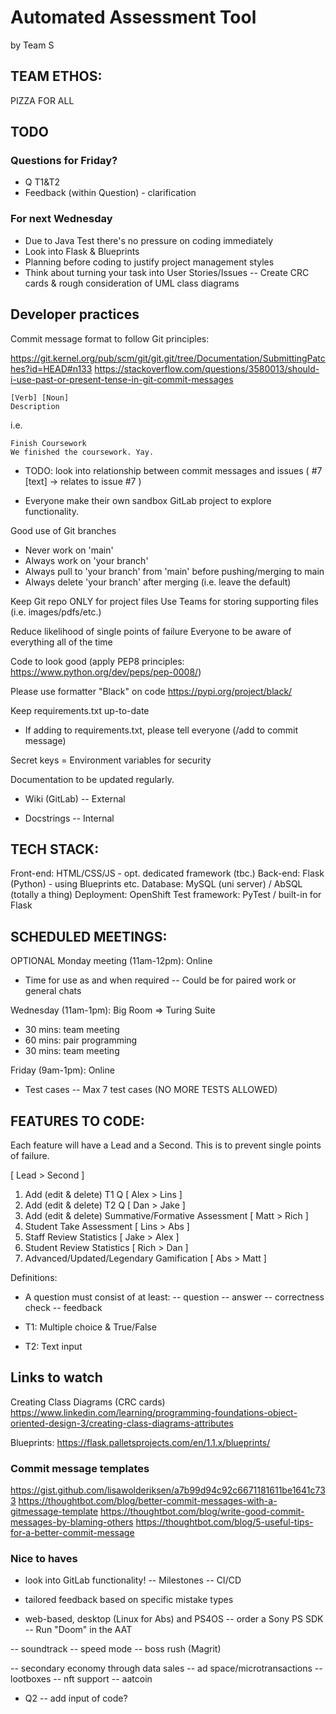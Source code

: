 # Automated Assessment Tool
by Team S

## TEAM ETHOS:
PIZZA FOR ALL

## TODO
### Questions for Friday?
- Q T1&T2
- Feedback (within Question) - clarification

### For next Wednesday
- Due to Java Test there's no pressure on coding immediately
- Look into Flask & Blueprints
- Planning before coding to justify project management styles
- Think about turning your task into User Stories/Issues
-- Create CRC cards & rough consideration of UML class diagrams

## Developer practices
Commit message format to follow Git principles:

https://git.kernel.org/pub/scm/git/git.git/tree/Documentation/SubmittingPatches?id=HEAD#n133
https://stackoverflow.com/questions/3580013/should-i-use-past-or-present-tense-in-git-commit-messages

```git
[Verb] [Noun]
Description
```

i.e.
```git
Finish Coursework
We finished the coursework. Yay.
```

- TODO: look into relationship between commit messages and issues
( #7 [text] -> relates to issue #7 )

- Everyone make their own sandbox GitLab project to explore functionality.

Good use of Git branches
- Never work on 'main'
- Always work on 'your branch'
- Always pull to 'your branch' from 'main' before pushing/merging to main
- Always delete 'your branch' after merging (i.e. leave the default)

Keep Git repo ONLY for project files
Use Teams for storing supporting files (i.e. images/pdfs/etc.)

Reduce likelihood of single points of failure
Everyone to be aware of everything all of the time

Code to look good (apply PEP8 principles: https://www.python.org/dev/peps/pep-0008/)

Please use formatter "Black" on code
https://pypi.org/project/black/

Keep requirements.txt up-to-date
- If adding to requirements.txt, please tell everyone (/add to commit message)

Secret keys = Environment variables for security

Documentation to be updated regularly.
- Wiki (GitLab)
-- External

- Docstrings
-- Internal

## TECH STACK:

Front-end: HTML/CSS/JS - opt. dedicated framework (tbc.)
Back-end: Flask (Python) - using Blueprints etc.
Database: MySQL (uni server) / AbSQL (totally a thing)
Deployment: OpenShift
Test framework: PyTest / built-in for Flask

## SCHEDULED MEETINGS:

OPTIONAL Monday meeting (11am-12pm): Online
- Time for use as and when required 
-- Could be for paired work or general chats

Wednesday (11am-1pm): Big Room => Turing Suite
- 30 mins: team meeting
- 60 mins: pair programming
- 30 mins: team meeting

Friday (9am-1pm): Online
- Test cases
-- Max 7 test cases (NO MORE TESTS ALLOWED)

## FEATURES TO CODE:

Each feature will have a Lead and a Second.
This is to prevent single points of failure.

[ Lead > Second ]

1. Add (edit & delete) T1 Q [ Alex > Lins ]
2. Add (edit & delete) T2 Q [ Dan > Jake ]
3. Add (edit & delete) Summative/Formative Assessment [ Matt > Rich ]
4. Student Take Assessment [ Lins > Abs ]
5. Staff Review Statistics [ Jake > Alex ]
6. Student Review Statistics [ Rich > Dan ]
7. Advanced/Updated/Legendary Gamification [ Abs > Matt ]

Definitions:

- A question must consist of at least:
-- question
-- answer
-- correctness check
-- feedback

- T1: Multiple choice & True/False
- T2: Text input

## Links to watch
Creating Class Diagrams (CRC cards)
https://www.linkedin.com/learning/programming-foundations-object-oriented-design-3/creating-class-diagrams-attributes

Blueprints:
https://flask.palletsprojects.com/en/1.1.x/blueprints/

### Commit message templates

https://gist.github.com/lisawolderiksen/a7b99d94c92c6671181611be1641c733
https://thoughtbot.com/blog/better-commit-messages-with-a-gitmessage-template
https://thoughtbot.com/blog/write-good-commit-messages-by-blaming-others
https://thoughtbot.com/blog/5-useful-tips-for-a-better-commit-message

### Nice to haves

- look into GitLab functionality!
-- Milestones
-- CI/CD

- tailored feedback based on specific mistake types

- web-based, desktop (Linux for Abs) and PS4OS
-- order a Sony PS SDK
-- Run "Doom" in the AAT

-- soundtrack
-- speed mode 
-- boss rush (Magrit)

-- secondary economy through data sales
-- ad space/microtransactions
-- lootboxes
-- nft support
-- aatcoin

- Q2
-- add input of code?





